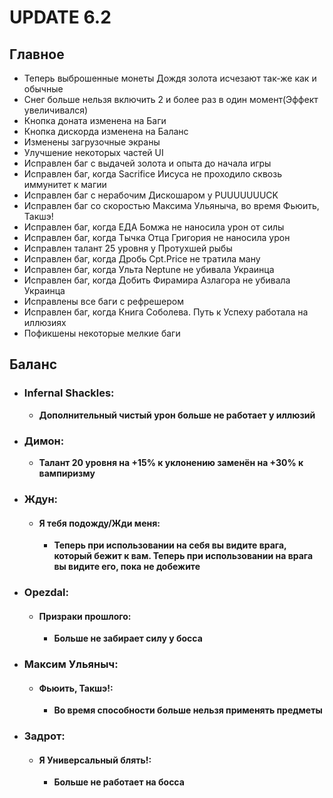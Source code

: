 # UPDATE 6.2

## Главное

* Теперь выброшенные монеты Дождя золота исчезают так-же как и обычные
* Снег больше нельзя включить 2 и более раз в один момент(Эффект увеличивался)
* Кнопка доната изменена на Баги
* Кнопка дискорда изменена на Баланс
* Изменены загрузочные экраны
* Улучшение некоторых частей UI
* Исправлен баг с выдачей золота и опыта до начала игры
* Исправлен баг, когда Sacrifice Иисуса не проходило сквозь иммунитет к магии
* Исправлен баг с нерабочим Дискошаром у PUUUUUUUCK
* Исправлен баг со скоростью Максима Ульяныча, во время Фьюить, Такшэ!
* Исправлен баг, когда ЕДА Бомжа не наносила урон от силы
* Исправлен баг, когда Тычка Отца Григория не наносила урон
* Исправлен талант 25 уровня у Протухшей рыбы
* Исправлен баг, когда Дробь Cpt.Price не тратила ману
* Исправлен баг, когда Ульта Neptune не убивала Украинца
* Исправлен баг, когда Добить Фирамира Азлагора не убивала Украинца
* Исправлены все баги с рефрешером
* Исправлен баг, когда Книга Соболева. Путь к Успеху работала на иллюзиях
* Пофикшены некоторые мелкие баги

## Баланс

* ### Infernal Shackles:
  * **Дополнительный чистый урон больше не работает у иллюзий**

* ### Димон:
  * **Талант 20 уровня на +15% к уклонению заменён на +30% к вампиризму**
    
* ### Ждун:
  
  * #### Я тебя подожду/Жди меня:
    * **Теперь при использовании на себя вы видите врага, который бежит к вам. Теперь при использовании на врага вы видите его, пока не добежите**

* ### Opezdal:
  
  * #### Призраки прошлого:
    * **Больше не забирает силу у босса**
    
* ### Максим Ульяныч:
  
  * #### Фьюить, Такшэ!:
    * **Во время способности больше нельзя применять предметы**
    
* ### Задрот:
  
  * #### Я Универсальный блять!:
    * **Больше не работает на босса**
